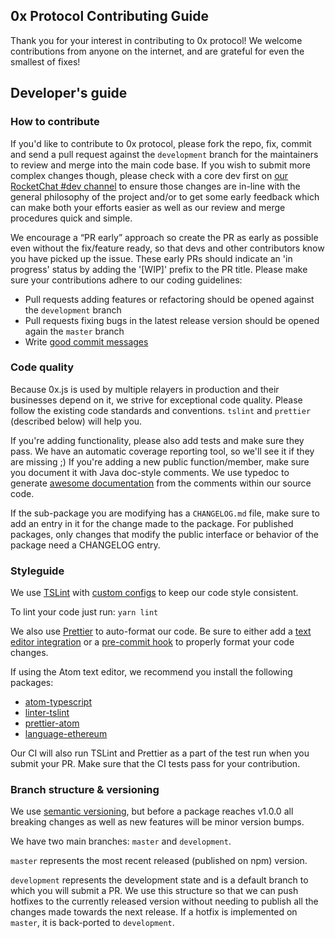 0x Protocol Contributing Guide
------------------------------

Thank you for your interest in contributing to 0x protocol! We welcome contributions from anyone on the internet, and are grateful for even the smallest of fixes!

## Developer's guide

### How to contribute

If you'd like to contribute to 0x protocol, please fork the repo, fix, commit and send a pull request against the `development` branch for the maintainers to review and merge into the main code base. If you wish to submit more complex changes though, please check with a core dev first on [our RocketChat #dev channel](http://chat.0xproject.com) to ensure those changes are in-line with the general philosophy of the project and/or to get some early feedback which can make both your efforts easier as well as our review and merge procedures quick and simple.

We encourage a “PR early” approach so create the PR as early as possible even without the fix/feature ready, so that devs and other contributors know you have picked up the issue. These early PRs should indicate an 'in progress' status by adding the '[WIP]' prefix to the PR title. Please make sure your contributions adhere to our coding guidelines:

* Pull requests adding features or refactoring should be opened against the `development` branch
* Pull requests fixing bugs in the latest release version should be opened again the `master` branch
* Write [good commit messages](https://chris.beams.io/posts/git-commit/)

### Code quality

Because 0x.js is used by multiple relayers in production and their businesses depend on it, we strive for exceptional code quality. Please follow the existing code standards and conventions. `tslint` and `prettier` (described below) will help you.

If you're adding functionality, please also add tests and make sure they pass. We have an automatic coverage reporting tool, so we'll see it if they are missing ;)
If you're adding a new public function/member, make sure you document it with Java doc-style comments. We use typedoc to generate [awesome documentation](https://0xproject.com/docs/0xjs) from the comments within our source code.

If the sub-package you are modifying has a `CHANGELOG.md` file, make sure to add an entry in it for the change made to the package. For published packages, only changes that modify the public interface or behavior of the package need a CHANGELOG entry.

### Styleguide

We use [TSLint](https://palantir.github.io/tslint/) with [custom configs](https://github.com/0xProject/0x.js/tree/development/packages/tslint-config) to keep our code style consistent.

To lint your code just run: `yarn lint`

We also use [Prettier](https://prettier.io/) to auto-format our code. Be sure to either add a [text editor integration](https://prettier.io/docs/en/editors.html) or a [pre-commit hook](https://prettier.io/docs/en/precommit.html) to properly format your code changes.

If using the Atom text editor, we recommend you install the following packages:

* [atom-typescript](https://atom.io/packages/atom-typescript)
* [linter-tslint](https://atom.io/packages/linter-tslint)
* [prettier-atom](https://atom.io/packages/prettier-atom)
* [language-ethereum](https://atom.io/packages/language-ethereum)

Our CI will also run TSLint and Prettier as a part of the test run when you submit your PR. Make sure that the CI tests pass for your contribution.

### Branch structure & versioning

We use [semantic versioning](http://semver.org/), but before a package reaches v1.0.0 all breaking changes as well as new features will be minor version bumps.

We have two main branches: `master` and `development`.

`master` represents the most recent released (published on npm) version.

`development` represents the development state and is a default branch to which you will submit a PR. We use this structure so that we can push hotfixes to the currently released version without needing to publish all the changes made towards the next release. If a hotfix is implemented on `master`, it is back-ported to `development`.
